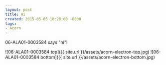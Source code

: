```yaml
---
layout: post
title: Hi
created: 2015-05-05 10:28:00 -0800
tags:
- Acorn
---
```

06-ALA01-0003584 says "hi"!

![06-ALA01-0003584 top]({{ site.url }}/assets/acorn-electron-top.jpg)
![06-ALA01-0003584 bottom]({{ site.url }}/assets/acorn-electron-bottom.jpg)
